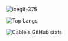 
![icegif-375](https://github.com/cablekiddo/cablekiddo/assets/89358737/e842967e-8fa1-4347-a570-92bb11886aaf)


![Top Langs](https://github-readme-stats.vercel.app/api/top-langs/?username=cablekiddo&hide_progress=true)

![Cable's GitHub stats](https://github-readme-stats.vercel.app/api?username=cablekiddo&show_icons=true&theme=transparent)

